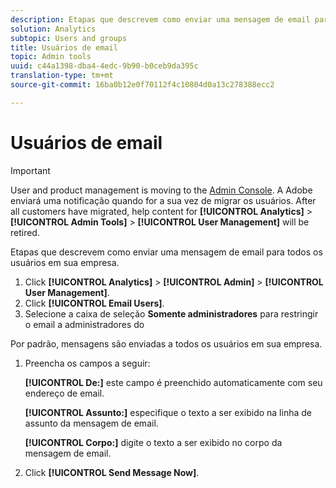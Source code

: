 ```yaml
---
description: Etapas que descrevem como enviar uma mensagem de email para todos os usuários em sua empresa.
solution: Analytics
subtopic: Users and groups
title: Usuários de email
topic: Admin tools
uuid: c44a1398-dba4-4edc-9b90-b0ceb9da395c
translation-type: tm+mt
source-git-commit: 16ba0b12e0f70112f4c10804d0a13c278388ecc2

---
```



# Usuários de email

>[!IMPORTANT]
>
>User and product management is moving to the [Admin Console](https://helpx.adobe.com/enterprise/using/admin-console.html). A Adobe enviará uma notificação quando for a sua vez de migrar os usuários. After all customers have migrated, help content for **[!UICONTROL Analytics]** &gt; **[!UICONTROL Admin Tools]** &gt; **[!UICONTROL User Management]** will be retired.

Etapas que descrevem como enviar uma mensagem de email para todos os usuários em sua empresa.

1. Click **[!UICONTROL Analytics]** &gt; **[!UICONTROL Admin]** &gt; **[!UICONTROL User Management]**.
1. Click **[!UICONTROL Email Users]**.
1.  Selecione a caixa de seleção **Somente administradores** para restringir o email a administradores do 

   Por padrão, mensagens são enviadas a todos os usuários em sua empresa.
1. Preencha os campos a seguir:

   **[!UICONTROL De:]** este campo é preenchido automaticamente com seu endereço de email.

   **[!UICONTROL Assunto:]** especifique o texto a ser exibido na linha de assunto da mensagem de email.

   **[!UICONTROL Corpo:]** digite o texto a ser exibido no corpo da mensagem de email.
1. Click **[!UICONTROL Send Message Now]**.
